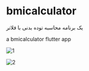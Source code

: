 # bmicalculator
یک برنامه محاسبه توده بدنی با فلاتر 

a bmicalculator flutter app

![1](https://github.com/Terminatorking/bmi_calculator/assets/107791627/909df2d5-2186-4d81-8678-b165614fb899)

![2](https://github.com/Terminatorking/bmi_calculator/assets/107791627/de0b81b4-5937-42aa-b9b1-e3541956a2e0)

